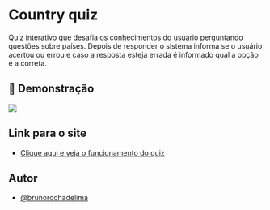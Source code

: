 
# Country quiz

Quiz interativo que desafia os conhecimentos do usuário perguntando questões sobre países.
Depois de responder o sistema informa se o usuário acertou ou errou e caso a resposta esteja errada é informado qual a opção é a correta.


## 🎨 Demonstração

![](https://i.postimg.cc/26ctcKPQ/quiz.png) 



## Link para o site

 - [Clique aqui e veja o funcionamento do quiz](https://brunorochadelima.github.io/calculadora-imc/)
 
## Autor

- [@brunorochadelima](https://github.com/brunorochadelima)

 
